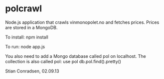 polcrawl
========

Node.js application that crawls vinmonopolet.no and fetches prices. Prices are stored in a MongoDB.

To install:
npm install

To run:
node app.js

You also need to add a Mongo database called pol on localhost. The collection is also called pol:
use pol
db.pol.find().pretty()

Stian Conradsen, 02.09.13
